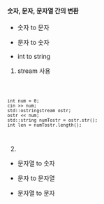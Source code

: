 #### 숫자, 문자, 문자열 간의 변환

* 숫자 to 문자

* 문자 to 숫자

* int to string
1. stream 사용

<code>
  
	int num = 0;
	cin >> num;
	std::ostringstream ostr;
	ostr << num;
	std::string numTostr = ostr.str();
	int len = numTostr.length();

</code>

2. 

* 문자열 to 숫자

* 문자 to 문자열

* 문자열 to 문자
